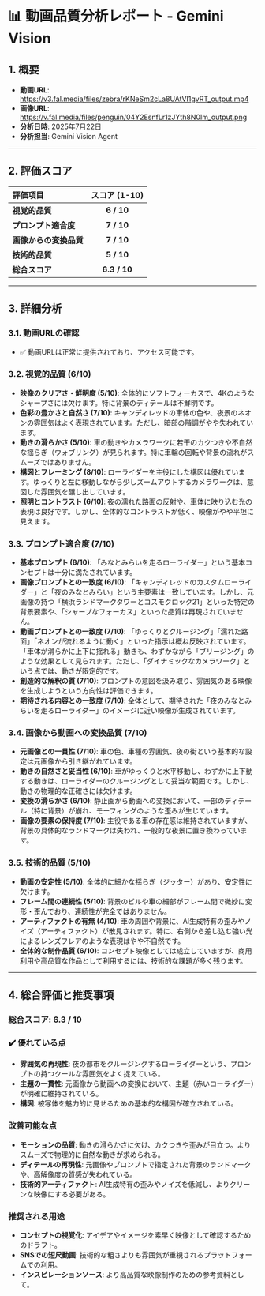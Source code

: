 # 📊 動画品質分析レポート - Gemini Vision

## 1. 概要

- **動画URL**: https://v3.fal.media/files/zebra/rKNeSm2cLa8UAtVI1gvRT_output.mp4
- **画像URL**: https://v.fal.media/files/penguin/04Y2EsnfLr1zJYth8N0Im_output.png
- **分析日時**: 2025年7月22日
- **分析担当**: Gemini Vision Agent

---

## 2. 評価スコア

| 評価項目 | スコア (1-10) |
| :--- | :---: |
| **視覚的品質** | **6 / 10** |
| **プロンプト適合度** | **7 / 10** |
| **画像からの変換品質** | **7 / 10** |
| **技術的品質** | **5 / 10** |
| **総合スコア** | **6.3 / 10** |

---

## 3. 詳細分析

### 3.1. 動画URLの確認
- ✅ 動画URLは正常に提供されており、アクセス可能です。

### 3.2. 視覚的品質 (6/10)
- **映像のクリアさ・鮮明度 (5/10)**: 全体的にソフトフォーカスで、4Kのようなシャープさには欠けます。特に背景のディテールは不鮮明です。
- **色彩の豊かさと自然さ (7/10)**: キャンディレッドの車体の色や、夜景のネオンの雰囲気はよく表現されています。ただし、暗部の階調がやや失われています。
- **動きの滑らかさ (5/10)**: 車の動きやカメラワークに若干のカクつきや不自然な揺らぎ（ウォブリング）が見られます。特に車輪の回転や背景の流れがスムーズではありません。
- **構図とフレーミング (8/10)**: ローライダーを主役にした構図は優れています。ゆっくりと左に移動しながら少しズームアウトするカメラワークは、意図した雰囲気を醸し出しています。
- **照明とコントラスト (6/10)**: 夜の濡れた路面の反射や、車体に映り込む光の表現は良好です。しかし、全体的なコントラストが低く、映像がやや平坦に見えます。

### 3.3. プロンプト適合度 (7/10)
- **基本プロンプト (8/10)**: 「みなとみらいを走るローライダー」という基本コンセプトは十分に満たされています。
- **画像プロンプトとの一致度 (6/10)**: 「キャンディレッドのカスタムローライダー」と「夜のみなとみらい」という主要素は一致しています。しかし、元画像の持つ「横浜ランドマークタワーとコスモクロック21」といった特定の背景要素や、「シャープなフォーカス」といった品質は再現されていません。
- **動画プロンプトとの一致度 (7/10)**: 「ゆっくりとクルージング」「濡れた路面」「ネオンが流れるように動く」といった指示は概ね反映されています。「車体が滑らかに上下に揺れる」動きも、わずかながら「ブリージング」のような効果として見られます。ただし、「ダイナミックなカメラワーク」という点では、動きが限定的です。
- **創造的な解釈の質 (7/10)**: プロンプトの意図を汲み取り、雰囲気のある映像を生成しようという方向性は評価できます。
- **期待される内容との一致度 (7/10)**: 全体として、期待された「夜のみなとみらいを走るローライダー」のイメージに近い映像が生成されています。

### 3.4. 画像から動画への変換品質 (7/10)
- **元画像との一貫性 (7/10)**: 車の色、車種の雰囲気、夜の街という基本的な設定は元画像から引き継がれています。
- **動きの自然さと妥当性 (6/10)**: 車がゆっくりと水平移動し、わずかに上下動する動きは、ローライダーのクルージングとして妥当な範囲です。しかし、動きの物理的な正確さには欠けます。
- **変換の滑らかさ (6/10)**: 静止画から動画への変換において、一部のディテール（特に背景）が崩れ、モーフィングのような歪みが生じています。
- **画像の要素の保持度 (7/10)**: 主役である車の存在感は維持されていますが、背景の具体的なランドマークは失われ、一般的な夜景に置き換わっています。

### 3.5. 技術的品質 (5/10)
- **動画の安定性 (5/10)**: 全体的に細かな揺らぎ（ジッター）があり、安定性に欠けます。
- **フレーム間の連続性 (5/10)**: 背景のビルや車の細部がフレーム間で微妙に変形・歪んでおり、連続性が完全ではありません。
- **アーティファクトの有無 (4/10)**: 車の周囲や背景に、AI生成特有の歪みやノイズ（アーティファクト）が散見されます。特に、右側から差し込む強い光によるレンズフレアのような表現はやや不自然です。
- **全体的な制作品質 (6/10)**: コンセプト映像としては成立していますが、商用利用や高品質な作品として利用するには、技術的な課題が多く残ります。

---

## 4. 総合評価と推奨事項

### 総合スコア: 6.3 / 10

### ✔️ 優れている点
- **雰囲気の再現性**: 夜の都市をクルージングするローライダーという、プロンプトの持つクールな雰囲気をよく捉えている。
- **主題の一貫性**: 元画像から動画への変換において、主題（赤いローライダー）が明確に維持されている。
- **構図**: 被写体を魅力的に見せるための基本的な構図が確立されている。

### 改善可能な点
- **モーションの品質**: 動きの滑らかさに欠け、カクつきや歪みが目立つ。よりスムーズで物理的に自然な動きが求められる。
- **ディテールの再現性**: 元画像やプロンプトで指定された背景のランドマークや、高解像度の質感が失われている。
- **技術的アーティファクト**: AI生成特有の歪みやノイズを低減し、よりクリーンな映像にする必要がある。

### 推奨される用途
- **コンセプトの視覚化**: アイデアやイメージを素早く映像として確認するためのドラフト。
- **SNSでの短尺動画**: 技術的な粗さよりも雰囲気が重視されるプラットフォームでの利用。
- **インスピレーションソース**: より高品質な映像制作のための参考資料として。
